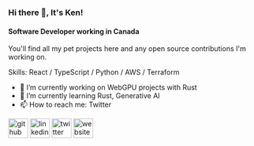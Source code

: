 ### Hi there 👋, It's Ken!
#### Software Developer working in Canada
You'll find all my pet projects here and any open source contributions I'm working on.

Skills: React / TypeScript / Python / AWS / Terraform

- 🔭 I’m currently working on WebGPU projects with Rust 
- 🌱 I’m currently learning Rust, Generative AI 
- 📫 How to reach me: Twitter 


[<img src='https://cdn.jsdelivr.net/npm/simple-icons@3.0.1/icons/github.svg' alt='github' height='40'>](https://github.com/suoken)  [<img src='https://cdn.jsdelivr.net/npm/simple-icons@3.0.1/icons/linkedin.svg' alt='linkedin' height='40'>](https://www.linkedin.com/in/kensuong/)  [<img src='https://cdn.jsdelivr.net/npm/simple-icons@3.0.1/icons/twitter.svg' alt='twitter' height='40'>](https://twitter.com/BlowLikeSnow)  [<img src='https://cdn.jsdelivr.net/npm/simple-icons@3.0.1/icons/icloud.svg' alt='website' height='40'>](suoken.github.io)  

<!--
[![Top Langs](https://github-readme-stats.vercel.app/api/top-langs/?username=suoken)](https://github.com/anuraghazra/github-readme-stats)

![GitHub stats](https://github-readme-stats.vercel.app/api?username=suoken&show_icons=true&count_private=true)  

![GitHub Activity Graph](https://activity-graph.herokuapp.com/graph?username=suoken)  

![GitHub metrics](https://metrics.lecoq.io/suoken)  

![GitHub streak stats](https://streak-stats.demolab.com/?user=suoken)  

![Profile views](https://gpvc.arturio.dev/suoken)  
-->
